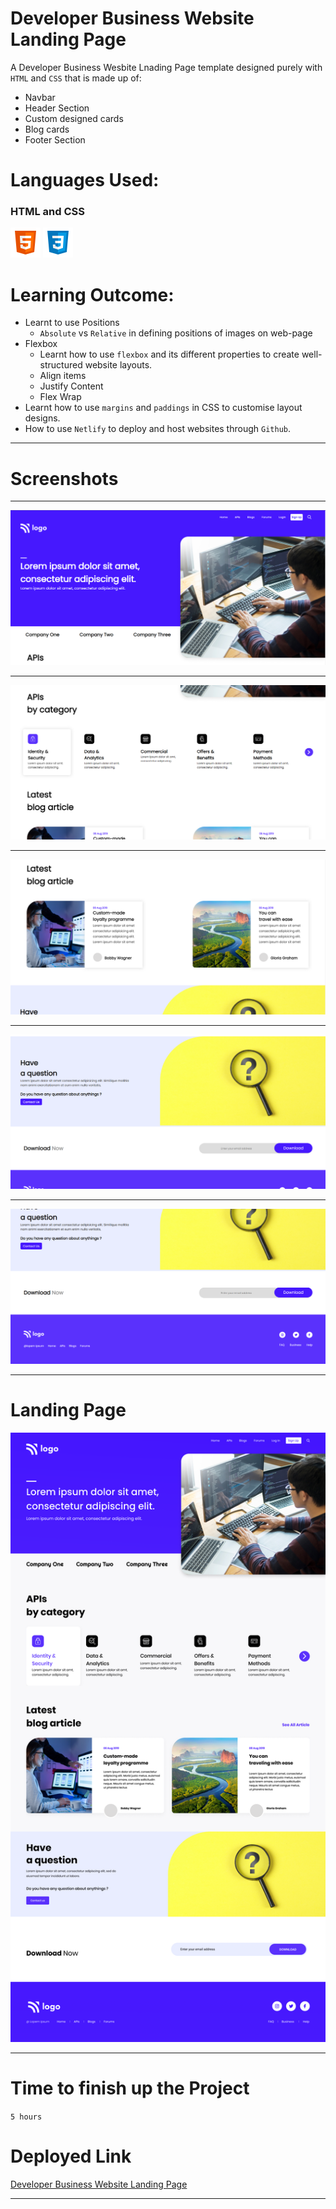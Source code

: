 # Developer Business Website Landing Page

A Developer Business Wesbite Lnading Page template designed purely with `HTML` and `CSS` that is made up of: 
- Navbar
- Header Section
- Custom designed cards 
- Blog cards
- Footer Section

# Languages Used:
 ### HTML and CSS
 ![HTML](./readme-icons/html.png) 
 ![CSS](./readme-icons/css.png)

# Learning Outcome:
- Learnt to use Positions
  - `Absolute` vs `Relative` in defining positions of images on web-page
- Flexbox
  - Learnt how to use `flexbox` and its different properties to create well- structured  website layouts.
   - Align items
   - Justify Content
   - Flex Wrap
- Learnt how to use `margins` and `paddings` in CSS to customise layout designs.
- How to use `Netlify` to deploy and host websites through `Github`.

***

# Screenshots

***
![1](./screen-shots/1.png)
***
![2](./screen-shots/2.png)
***
![3](./screen-shots/3.png)
***
![4](./screen-shots/4.png)
***
![5](./screen-shots/5.png)
***

# Landing Page

![](./screen-shots/9.png)

***

# Time to finish up the Project 
  `5 hours`

# Deployed Link
[Developer Business Website Landing Page](https://developer-landing-page.netlify.app/)

***